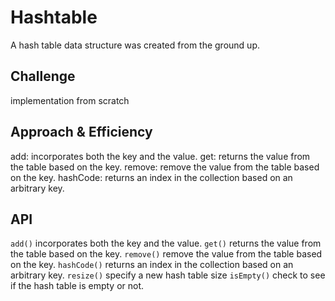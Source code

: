 # Hashtable
<!-- Short summary or background information -->

A hash table data structure was created from the ground up.

## Challenge

implementation from scratch

## Approach & Efficiency
<!-- What approach did you take? Why? What is the Big O space/time for this approach? -->

add: incorporates both the key and the value.
get: returns the value from the table based on the key.
remove: remove the value from the table based on the key.
hashCode: returns an index in the collection based on an arbitrary key.


## API
<!-- Description of each method publicly available to your Linked List -->

`add()` incorporates both the key and the value.
`get()` returns the value from the table based on the key.
`remove()` remove the value from the table based on the key.
`hashCode()` returns an index in the collection based on an arbitrary key.
`resize()` specify a new hash table size
`isEmpty()` check to see if the hash table is empty or not.
